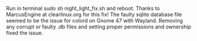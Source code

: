 Run in terminal sudo sh night_light_fix.sh and reboot. Thanks to MarcusEngine at clearlinux.org for this fix! The faulty sqlite database file seemed to be the issue for colord on Gnome 47 with Wayland. Removing any corrupt or faulty .db files and setting proper permissions and ownership fixed the issue. 
